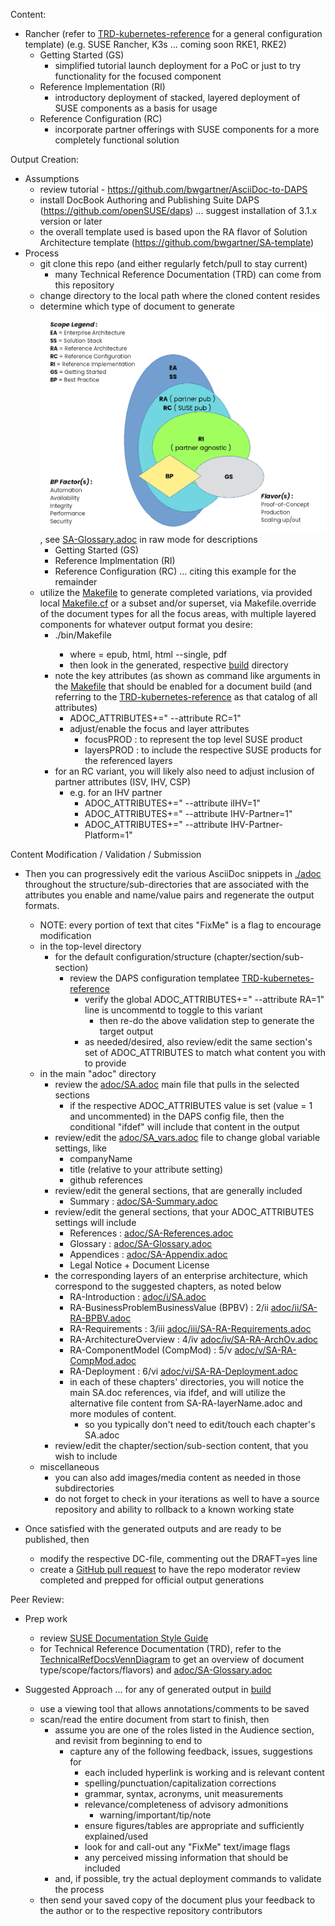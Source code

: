 
Content:
- Rancher (refer to [TRD-kubernetes-reference](./TRD-kubernetes-reference) for a general configuration template) (e.g. SUSE Rancher, K3s ... coming soon RKE1, RKE2)
  - Getting Started (GS)
    - simplified tutorial launch deployment for a PoC or just to try functionality for the focused component
  - Reference Implementation (RI)
    - introductory deployment of stacked, layered deployment of SUSE components as a basis for usage
  - Reference Configuration (RC)
    - incorporate partner offerings with SUSE components for a more completely functional solution

Output Creation:
- Assumptions
  - review tutorial - https://github.com/bwgartner/AsciiDoc-to-DAPS
  - install DocBook Authoring and Publishing Suite DAPS (https://github.com/openSUSE/daps) ... suggest installation of 3.1.x version or later
  - the overall template used is based upon the RA flavor of Solution Architecture template (https://github.com/bwgartner/SA-template)
- Process
  - git clone this repo (and either regularly fetch/pull to stay current)
    - many Technical Reference Documentation (TRD) can come from this repository
  - change directory to the local path where the cloned content resides
  - determine which type of document to generate ![TechnicalRefDocsVennDiagram](./media/src/png/TechnicalRefDocsVennDiagram.png),  see [SA-Glossary.adoc](./adoc/SA-Glossary.adoc) in raw mode for descriptions
    - Getting Started (GS)
    - Reference Implmentation (RI)
    - Reference Configuration (RC) ... citing this example for the remainder
  - utilize the [Makefile](./bin/Makefile) to generate completed variations, via provided local [Makefile.cf](./bin/Makefile.cf) or a subset and/or superset, via Makefile.override of the document types for all the focus areas, with multiple layered components for whatever output format you desire:
    - ./bin/Makefile <output-format>
      - where <output-format> = epub, html, html --single, pdf
      - then look in the generated, respective [build](./build) directory
    - note the key attributes (as shown as command like arguments in the [Makefile](./Makefile) that should be enabled for a document build (and referring to the [TRD-kubernetes-reference](./TRD-kubernetes-reference) as that catalog of all attributes)
      - ADOC_ATTRIBUTES+=" --attribute RC=1"
      - adjust/enable the focus and layer attributes
        - focusPROD : to represent the top level SUSE product
        - layersPROD : to include the respective SUSE products for the referenced layers
    - for an RC variant, you will likely also need to adjust inclusion of partner attributes (ISV, IHV, CSP)
      - e.g. for an IHV partner
        - ADOC_ATTRIBUTES+=" --attribute iIHV=1"
        - ADOC_ATTRIBUTES+=" --attribute IHV-Partner=1"
        - ADOC_ATTRIBUTES+=" --attribute IHV-Partner-Platform=1"

Content Modification / Validation / Submission
- Then you can progressively edit the various AsciiDoc snippets in [./adoc](./adoc) throughout the structure/sub-directories that are associated with the attributes you enable and name/value pairs and regenerate the output formats.
  - NOTE: every portion of text that cites "FixMe" is a flag to encourage modification
  - in the top-level directory
    - for the default configuration/structure (chapter/section/sub-section)
      - review the DAPS configuration templatee [TRD-kubernetes-reference](./TRD-kubernetes-reference)
        - verify the global ADOC_ATTRIBUTES+=" --attribute RA=1" line is uncommentd to toggle to this variant
          - then re-do the above validation step to generate the target output
        - as needed/desired, also review/edit the same section's set of ADOC_ATTRIBUTES to match what content you with to provide
  - in the main "adoc" directory
    - review the [adoc/SA.adoc](./adoc/SA.adoc) main file that pulls in the selected sections
      - if the respective ADOC_ATTRIBUTES value is set (value = 1 and uncommented) in the DAPS config file, then the conditional "ifdef" will include that content in the output
    - review/edit the [adoc/SA_vars.adoc](./adoc/SA_vars.adoc) file to change global variable settings, like
      - companyName
      - title (relative to your attribute setting)
      - github references
    - review/edit the general sections, that are generally included
      - Summary : [adoc/SA-Summary.adoc](./adoc/SA-Summary.adoc)
    - review/edit the general sections, that your ADOC_ATTRIBUTES settings will include
      - References : [adoc/SA-References.adoc](./adoc/SA-References.adoc)
      - Glossary : [adoc/SA-Glossary.adoc](./adoc/SA-Glossary.adoc)
      - Appendices : [adoc/SA-Appendix.adoc](./adoc/SA-Appendix.adoc)
      - Legal Notice + Document License
    - the corresponding layers of an enterprise architecture, which correspond to the suggested chapters, as noted below
      - RA-Introduction  : [adoc/i/SA.adoc](./adoc/i/SA.adoc)
      - RA-BusinessProblemBusinessValue (BPBV) : 2/ii [adoc/ii/SA-RA-BPBV.adoc](./adoc/ii/SA-RA-BPBV.adoc)
      - RA-Requirements : 3/iii [adoc/iii/SA-RA-Requirements.adoc](./adoc/iii/SA-RA-Requirements.adoc)
      - RA-ArchitectureOverview : 4/iv [adoc/iv/SA-RA-ArchOv.adoc](./adoc/iv/SA-RA-ArchOv.adoc)
      - RA-ComponentModel (CompMod) : 5/v [adoc/v/SA-RA-CompMod.adoc](./adoc/v/SA-RA-CompMod.adoc)
      - RA-Deployment : 6/vi [adoc/vi/SA-RA-Deployment.adoc](./adoc/vi/SA-RA-Deployment.adoc)
      - in each of these chapters' directories, you will notice the main SA.doc references, via ifdef, and will utilize the alternative file content from SA-RA-layerName.adoc and more modules of content.
        - so you typically don't need to edit/touch each chapter's SA.adoc
    - review/edit the chapter/section/sub-section content, that you wish to include
  - miscellaneous 
    - you can also add images/media content as needed in those subdirectories
    - do not forget to check in your iterations as well to have a source repository and ability to rollback to a known working state

- Once satisfied with the generated outputs and are ready to be published, then
  - modify the respective DC-file, commenting out the DRAFT=yes line
  - create a [GitHub pull request](https://docs.github.com/en/github/collaborating-with-pull-requests/proposing-changes-to-your-work-with-pull-requests/about-pull-requests) to have the repo moderator review completed and prepped for official output generations

Peer Review:
- Prep work
  - review [SUSE Documentation Style Guide](https://documentation.suse.com/style/current/single-html/docu_styleguide/index.html)
  - for Technical Reference Documentation (TRD), refer to the [TechnicalRefDocsVennDiagram](./media/src/png/TechnicalRefDocsVennDiagram.png) to get an overview of document type/scope/factors/flavors) and [adoc/SA-Glossary.adoc](./adoc/SA-Glossary.adoc)

- Suggested Approach ... for any of generated output in [build](./build)
  - use a viewing tool that allows annotations/comments to be saved
  - scan/read the entire document from start to finish, then
    - assume you are one of the roles listed in the Audience section, and revisit from beginning to end to
      - capture any of the following feedback, issues, suggestions for
        - each included hyperlink is working and is relevant content
        - spelling/punctuation/capitalization corrections
        - grammar, syntax, acronyms, unit measurements
        - relevance/completeness of advisory admonitions
          - warning/important/tip/note
        - ensure figures/tables are appropriate and sufficiently explained/used
        - look for and call-out any "FixMe" text/image flags
        - any perceived missing information that should be included
    - and, if possible, try the actual deployment commands to validate the process
  - then send your saved copy of the document plus your feedback to the author or to the respective repository contributors
